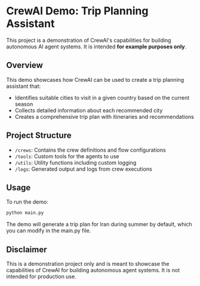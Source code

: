 # CrewAI Demo: Trip Planning Assistant

This project is a demonstration of CrewAI's capabilities for building autonomous AI agent systems. It is intended **for example purposes only**.

## Overview

This demo showcases how CrewAI can be used to create a trip planning assistant that:

- Identifies suitable cities to visit in a given country based on the current season
- Collects detailed information about each recommended city
- Creates a comprehensive trip plan with itineraries and recommendations

## Project Structure

- `/crews`: Contains the crew definitions and flow configurations
- `/tools`: Custom tools for the agents to use
- `/utils`: Utility functions including custom logging
- `/logs`: Generated output and logs from crew executions

## Usage

To run the demo:

```bash
python main.py
```

The demo will generate a trip plan for Iran during summer by default, which you can modify in the main.py file.

## Disclaimer

This is a demonstration project only and is meant to showcase the capabilities of CrewAI for building autonomous agent systems. It is not intended for production use.
